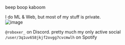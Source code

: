 beep boop kaboom


I do ML & Web, but most of my stuff is private.
<br>
![image](https://github.com/user-attachments/assets/7b9f1bf1-ccd3-4bf0-83be-2778e4a629fb)


`@roboxer_` on Discord. pretty much my only active social
<br>
`/user/3q1uv658jkjf2ovgg7cvcmwlh` on Spotify
